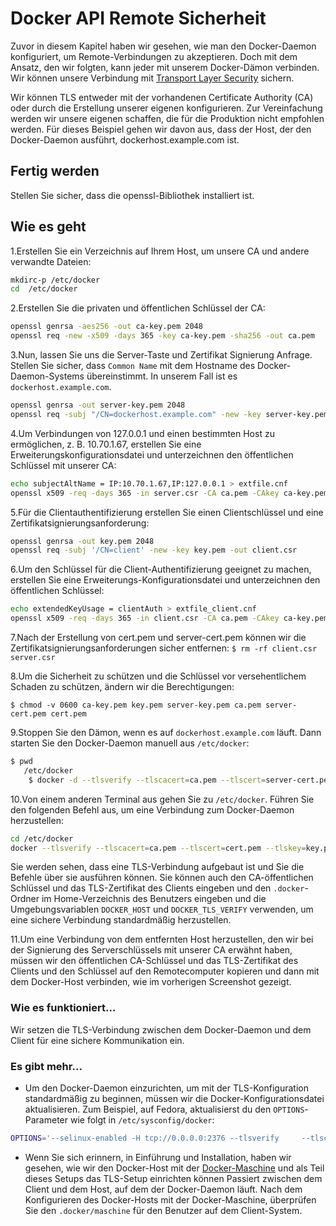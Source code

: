 # Docker API Remote Sicherheit

Zuvor in diesem Kapitel haben wir gesehen, wie man den Docker-Daemon konfiguriert, um Remote-Verbindungen zu akzeptieren. Doch mit dem Ansatz, den wir folgten, kann jeder mit unserem Docker-Dämon verbinden. Wir können unsere Verbindung mit [Transport Layer Security](http://de.wikipedia.org/wiki/Transport_Layer_Security) sichern.

Wir können TLS entweder mit der vorhandenen Certificate Authority (CA) oder durch die Erstellung unserer eigenen konfigurieren. Zur Vereinfachung werden wir unsere eigenen schaffen, die für die Produktion nicht empfohlen werden. Für dieses Beispiel gehen wir davon aus, dass der Host, der den Docker-Daemon ausführt, dockerhost.example.com ist.

## Fertig werden

Stellen Sie sicher, dass die openssl-Bibliothek installiert ist.

## Wie es geht

1.Erstellen Sie ein Verzeichnis auf Ihrem Host, um unsere CA und andere verwandte Dateien:

```sh
mkdirc-p /etc/docker
cd  /etc/docker
```

2.Erstellen Sie die privaten und öffentlichen Schlüssel der CA:

```sh
openssl genrsa -aes256 -out ca-key.pem 2048
openssl req -new -x509 -days 365 -key ca-key.pem -sha256 -out ca.pem
```

3.Nun, lassen Sie uns die Server-Taste und Zertifikat Signierung Anfrage. Stellen Sie sicher, dass `Common Name` mit dem Hostname des Docker-Daemon-Systems übereinstimmt. In unserem Fall ist es `dockerhost.example.com`.

```sh
openssl genrsa -out server-key.pem 2048
openssl req -subj "/CN=dockerhost.example.com" -new -key server-key.pem -out server.csr
```

4.Um Verbindungen von 127.0.0.1 und einen bestimmten Host zu ermöglichen, z. B. 10.70.1.67, erstellen Sie eine Erweiterungskonfigurationsdatei und unterzeichnen den öffentlichen Schlüssel mit unserer CA:

```sh
echo subjectAltName = IP:10.70.1.67,IP:127.0.0.1 > extfile.cnf
openssl x509 -req -days 365 -in server.csr -CA ca.pem -CAkey ca-key.pem    -CAcreateserial -out server-cert.pem -extfile extfile.cnf
```

5.Für die Clientauthentifizierung erstellen Sie einen Clientschlüssel und eine Zertifikatsignierungsanforderung:

```sh
openssl genrsa -out key.pem 2048
openssl req -subj '/CN=client' -new -key key.pem -out client.csr
```

6.Um den Schlüssel für die Client-Authentifizierung geeignet zu machen, erstellen Sie eine Erweiterungs-Konfigurationsdatei und unterzeichnen den öffentlichen Schlüssel:

```sh
echo extendedKeyUsage = clientAuth > extfile_client.cnf
openssl x509 -req -days 365 -in client.csr -CA ca.pem -CAkey ca-key.pem  -CAcreateserial -out cert.pem -extfile_client.cnf
```

7.Nach der Erstellung von cert.pem und server-cert.pem können wir die Zertifikatsignierungsanforderungen sicher entfernen:
`$ rm -rf client.csr server.csr`

8.Um die Sicherheit zu schützen und die Schlüssel vor versehentlichem Schaden zu schützen, ändern wir die Berechtigungen:

`$ chmod -v 0600 ca-key.pem key.pem server-key.pem ca.pem server-cert.pem cert.pem`

9.Stoppen Sie den Dämon, wenn es auf `dockerhost.example.com` läuft. Dann starten Sie den Docker-Daemon manuell aus `/etc/docker`:

```sh
$ pwd
   /etc/docker
    $ docker -d --tlsverify --tlscacert=ca.pem --tlscert=server-cert.pem    --tlskey=server-key.pem   -H=0.0.0.0:2376
```

10.Von einem anderen Terminal aus gehen Sie zu `/etc/docker`. Führen Sie den folgenden Befehl aus, um eine Verbindung zum Docker-Daemon herzustellen:

```sh
cd /etc/docker
docker --tlsverify --tlscacert=ca.pem --tlscert=cert.pem --tlskey=key.pem -H=127.0.0.1:2376 version
```

Sie werden sehen, dass eine TLS-Verbindung aufgebaut ist und Sie die Befehle über sie ausführen können. Sie können auch den CA-öffentlichen Schlüssel und das TLS-Zertifikat des Clients eingeben und den `.docker`-Ordner im Home-Verzeichnis des Benutzers eingeben und die Umgebungsvariablen `DOCKER_HOST` und `DOCKER_TLS_VERIFY` verwenden, um eine sichere Verbindung standardmäßig herzustellen.

11.Um eine Verbindung von dem entfernten Host herzustellen, den wir bei der Signierung des Serverschlüssels mit unserer CA erwähnt haben, müssen wir den öffentlichen CA-Schlüssel und das TLS-Zertifikat des Clients und den Schlüssel auf den Remotecomputer kopieren und dann mit dem Docker-Host verbinden, wie im vorherigen Screenshot gezeigt.

### Wie es funktioniert…

Wir setzen die TLS-Verbindung zwischen dem Docker-Daemon und dem Client für eine sichere Kommunikation ein.

### Es gibt mehr…

* Um den Docker-Daemon einzurichten, um mit der TLS-Konfiguration standardmäßig zu beginnen, müssen wir die Docker-Konfigurationsdatei aktualisieren. Zum Beispiel, auf Fedora, aktualisierst du den `OPTIONS`-Parameter wie folgt in `/etc/sysconfig/docker`:

```sh
OPTIONS='--selinux-enabled -H tcp://0.0.0.0:2376 --tlsverify     --tlscacert=/etc/docker/ca.pem --tlscert=/etc/docker/server-cert.pem --tlskey=/etc/docker/server-key.pem'
```

* Wenn Sie sich erinnern, in  Einführung und Installation, haben wir gesehen, wie wir den Docker-Host mit der [Docker-Maschine](http://docs.docker.com/machine/) und als Teil dieses Setups das TLS-Setup einrichten können Passiert zwischen dem Client und dem Host, auf dem der Docker-Daemon läuft. Nach dem Konfigurieren des Docker-Hosts mit der Docker-Maschine, überprüfen Sie den `.docker/maschine` für den Benutzer auf dem Client-System.